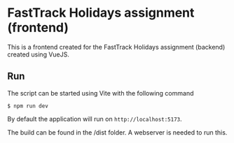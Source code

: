 # FastTrack Holidays assignment (frontend)

This is a frontend created for the FastTrack Holidays assignment (backend) created using VueJS.

## Run

The script can be started using Vite with the following command

```
$ npm run dev
```

By default the application will run on `http://localhost:5173`.

The build can be found in the /dist folder. A webserver is needed to run this.